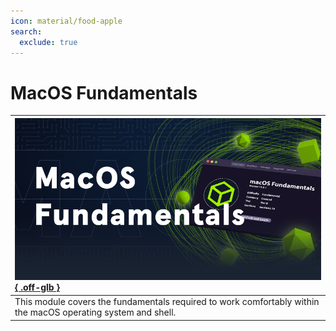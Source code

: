 ```yaml
---
icon: material/food-apple
search:
  exclude: true
---
```


# MacOS Fundamentals

| [![](assets/logo.png){ .off-glb }](https://academy.hackthebox.com/course/preview/macos-fundamentals) |
|:---|
| This module covers the fundamentals required to work comfortably within the macOS operating system and shell. |

